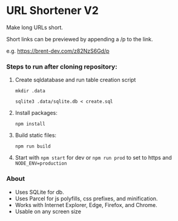 # URL Shortener V2

Make long URLs short.

Short links can be previewed by appending a /p to the link.

e.g. https://brent-dev.com/z82NzS6Gd/p

### Steps to run after cloning repository:

1. Create sqldatabase and run table creation script

   `mkdir .data`

   `sqlite3 .data/sqlite.db < create.sql`

2. Install packages:

   `npm install`

3. Build static files:

   `npm run build`

4. Start with `npm start` for dev or `npm run prod` to set to https and `NODE_ENV=production`

### About

- Uses SQLite for db.
- Uses Parcel for js polyfills, css prefixes, and minification.
- Works with Internet Explorer, Edge, Firefox, and Chrome.
- Usable on any screen size
